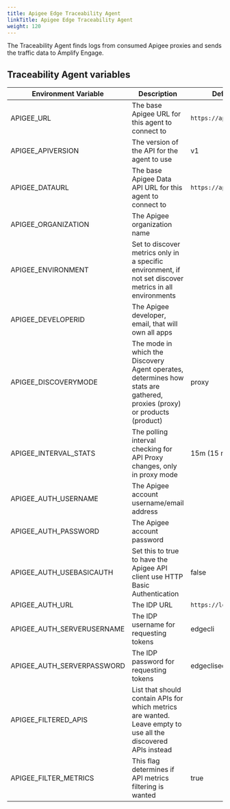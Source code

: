 ```yaml
---
title: Apigee Edge Traceability Agent
linkTitle: Apigee Edge Traceability Agent
weight: 120
---
```


The Traceability Agent finds logs from consumed Apigee proxies and sends the traffic data to Amplify Engage.

## Traceability Agent variables

| Environment Variable       | Description                                                                                                              | Default (if applicable)           |
| -------------------------- | ------------------------------------------------------------------------------------------------------------------------ | --------------------------------- |
| APIGEE_URL                 | The base Apigee URL for this agent to connect to                                                                         | `https://api.enterprise.apigee.com` |
| APIGEE_APIVERSION          | The version of the API for the agent to use                                                                              | v1                                |
| APIGEE_DATAURL             | The base Apigee Data API URL for this agent to connect to                                                                | `https://apigee.com/dapi/api`       |
| APIGEE_ORGANIZATION        | The Apigee organization name                                                                                             |                                   |
| APIGEE_ENVIRONMENT         | Set to discover metrics only in a specific environment, if not set discover metrics in all environments                  |                                   |
| APIGEE_DEVELOPERID         | The Apigee developer, email, that will own all apps                                                                      |                                   |
| APIGEE_DISCOVERYMODE       | The mode in which the Discovery Agent operates, determines how stats are gathered, proxies (proxy) or products (product) | proxy                             |
| APIGEE_INTERVAL_STATS      | The polling interval checking for API Proxy changes, only in proxy mode                                                  | 15m (15 minutes), >=15m           |
| APIGEE_AUTH_USERNAME       | The Apigee account username/email address                                                                                |                                   |
| APIGEE_AUTH_PASSWORD       | The Apigee account password                                                                                              |                                   |
| APIGEE_AUTH_USEBASICAUTH   | Set this to true to have the Apigee API client use HTTP Basic Authentication                                             | false                             |
| APIGEE_AUTH_URL            | The IDP URL                                                                                                              | `https://login.apigee.com`          |
| APIGEE_AUTH_SERVERUSERNAME | The IDP username for requesting tokens                                                                                   | edgecli                           |
| APIGEE_AUTH_SERVERPASSWORD | The IDP password for requesting tokens                                                                                   | edgeclisecret                     |
| APIGEE_FILTERED_APIS       | List that should contain APIs for which metrics are wanted. Leave empty to use all the discovered APIs instead           |                                   |
| APIGEE_FILTER_METRICS      | This flag determines if API metrics filtering is wanted                                                                  | true                              |